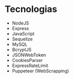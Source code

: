 # Tecnologias
- NodeJS
- Express
- JavaScript
- Sequelize
- MySQL
- BcryptJS
- JSONWebToken
- CookiesParser
- ExpressRateLimit
- Puppeteer (WebScrapping)
